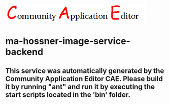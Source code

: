 ![CAE](https://github.com/CAE-Community-Application-Editor/microservice-ma-hossner-image-service-backend/blob/master/img/logo.png)  

ma-hossner-image-service-backend
===================


This service was automatically generated by the Community Application Editor CAE. Please build it by running "ant" and run it by executing the start scripts located in the 'bin' folder.
---------------
